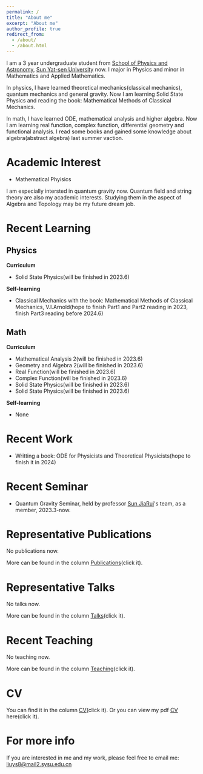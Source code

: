 ```yaml
---
permalink: /
title: "About me"
excerpt: "About me"
author_profile: true
redirect_from: 
  - /about/
  - /about.html
---
```


I am a 3 year undergraduate student from [School of Physics and Astronomy](https://spa.sysu.edu.cn/), [Sun Yat-sen University](https://www.sysu.edu.cn/) now. I major in Physics and minor in Mathematics and Applied Mathematics.

In physics, I have learned theoretical mechanics(classical mechanics), quantum mechanics and general gravity. Now I am learning Solid State Physics and reading the book: Mathematical Methods of Classical Mechanics. 

In math, I have learned ODE, mathematical analysis and higher algebra. Now I am learning real function, complex function, differential geometry and functional analysis. I read some books and gained some knowledge about algebra(abstract algebra) last summer vaction.


Academic Interest
======
* Mathematical Phyisics

I am especially intersted in quantum gravity now. Quantum field and string theory are also my academic interests. Studying them in the aspect of Algebra and Topology may be my future dream job.


Recent Learning
======
Physics
------
**Curriculum**
* Solid State Physics(will be finished in 2023.6)

**Self-learning**
* Classical Mechanics with the book: Mathematical Methods of Classical Mechanics, V.I.Arnold(hope to finish Part1 and Part2 reading in 2023, finish Part3 reading before 2024.6)

Math
------
**Curriculum**
* Mathematical Analysis 2(will be finished in 2023.6)
* Geometry and Algebra 2(will be finished in 2023.6)
* Real Function(will be finished in 2023.6)
* Complex Function(will be finished in 2023.6)
* Solid State Physics(will be finished in 2023.6)
* Solid State Physics(will be finished in 2023.6)

**Self-learning**
* None


Recent Work
=====
* Writting a book: ODE for Physicists and Theoretical Physicists(hope to finish it in 2024)


Recent Seminar
=====
* Quantum Gravity Seminar, held by professor [Sun JiaRui](https://spa.sysu.edu.cn/zh-hans/teacher/178)'s team, as a member, 2023.3-now.


Representative Publications
======
No publications now.

More can be found in the column [Publications](https://liuyisi238.github.io//publications/)(click it).


Representative Talks
======
No talks now.

More can be found in the column [Talks](https://liuyisi238.github.io//talks/)(click it).


Recent Teaching
======
No teaching now.

More can be found in the column [Teaching](https://liuyisi238.github.io//teaching/)(click it).


CV
=====
You can find it in the column [CV](https://liuyisi238.github.io//cv/)(click it).
Or you can view my pdf [CV](https://liuyisi238.github.io/files/CV.pdf) here(click it).


For more info
=====
If you are interested in me and my work, please feel free to email me: liuys8@mail2.sysu.edu.cn 


